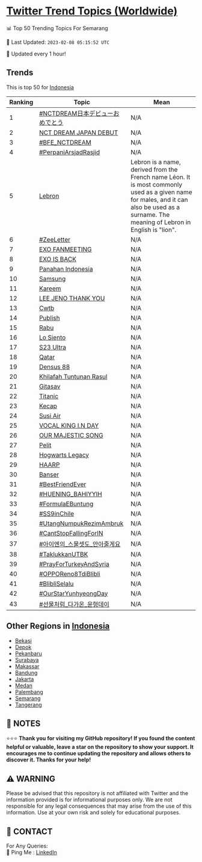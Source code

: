 [Twitter Trend Topics (Worldwide)](https://github.com/ErcinDedeoglu/Twitter-Trend-Topics)
==========


📊 Top 50 Trending Topics For Semarang

📆 Last Updated: `2023-02-08 05:15:52 UTC`

🔧 Updated every 1 hour!


## Trends

This is top 50 for [Indonesia](</Indonesia>)

| Ranking | Topic | Mean |
| ------- | ------------ | ------------ |
| 1 | [#NCTDREAM日本デビューおめでとう](http://twitter.com/search?q=%23NCTDREAM%e6%97%a5%e6%9c%ac%e3%83%87%e3%83%93%e3%83%a5%e3%83%bc%e3%81%8a%e3%82%81%e3%81%a7%e3%81%a8%e3%81%86) | N/A |
| 2 | [NCT DREAM JAPAN DEBUT](http://twitter.com/search?q=NCT+DREAM+JAPAN+DEBUT) | N/A |
| 3 | [#BFE_NCTDREAM](http://twitter.com/search?q=%23BFE_NCTDREAM) | N/A |
| 4 | [#PerpaniArsjadRasjid](http://twitter.com/search?q=%23PerpaniArsjadRasjid) | N/A |
| 5 | [Lebron](http://twitter.com/search?q=Lebron) | Lebron is a name, derived from the French name Léon. It is most commonly used as a given name for males, and it can also be used as a surname. The meaning of Lebron in English is "lion". |
| 6 | [#ZeeLetter](http://twitter.com/search?q=%23ZeeLetter) | N/A |
| 7 | [EXO FANMEETING](http://twitter.com/search?q=EXO+FANMEETING) | N/A |
| 8 | [EXO IS BACK](http://twitter.com/search?q=EXO+IS+BACK) | N/A |
| 9 | [Panahan Indonesia](http://twitter.com/search?q=Panahan+Indonesia) | N/A |
| 10 | [Samsung](http://twitter.com/search?q=Samsung) | N/A |
| 11 | [Kareem](http://twitter.com/search?q=Kareem) | N/A |
| 12 | [LEE JENO THANK YOU](http://twitter.com/search?q=LEE+JENO+THANK+YOU) | N/A |
| 13 | [Cwtb](http://twitter.com/search?q=Cwtb) | N/A |
| 14 | [Publish](http://twitter.com/search?q=Publish) | N/A |
| 15 | [Rabu](http://twitter.com/search?q=Rabu) | N/A |
| 16 | [Lo Siento](http://twitter.com/search?q=Lo+Siento) | N/A |
| 17 | [S23 Ultra](http://twitter.com/search?q=S23+Ultra) | N/A |
| 18 | [Qatar](http://twitter.com/search?q=Qatar) | N/A |
| 19 | [Densus 88](http://twitter.com/search?q=Densus+88) | N/A |
| 20 | [Khilafah Tuntunan Rasul](http://twitter.com/search?q=Khilafah+Tuntunan+Rasul) | N/A |
| 21 | [Gitasav](http://twitter.com/search?q=Gitasav) | N/A |
| 22 | [Titanic](http://twitter.com/search?q=Titanic) | N/A |
| 23 | [Kecap](http://twitter.com/search?q=Kecap) | N/A |
| 24 | [Susi Air](http://twitter.com/search?q=Susi+Air) | N/A |
| 25 | [VOCAL KING I.N DAY](http://twitter.com/search?q=VOCAL+KING+I.N+DAY) | N/A |
| 26 | [OUR MAJESTIC SONG](http://twitter.com/search?q=OUR+MAJESTIC+SONG) | N/A |
| 27 | [Pelit](http://twitter.com/search?q=Pelit) | N/A |
| 28 | [Hogwarts Legacy](http://twitter.com/search?q=Hogwarts+Legacy) | N/A |
| 29 | [HAARP](http://twitter.com/search?q=HAARP) | N/A |
| 30 | [Banser](http://twitter.com/search?q=Banser) | N/A |
| 31 | [#BestFriendEver](http://twitter.com/search?q=%23BestFriendEver) | N/A |
| 32 | [#HUENING_BAHIYYIH](http://twitter.com/search?q=%23HUENING_BAHIYYIH) | N/A |
| 33 | [#FormulaEBuntung](http://twitter.com/search?q=%23FormulaEBuntung) | N/A |
| 34 | [#SS9inChile](http://twitter.com/search?q=%23SS9inChile) | N/A |
| 35 | [#UtangNumpukRezimAmbruk](http://twitter.com/search?q=%23UtangNumpukRezimAmbruk) | N/A |
| 36 | [#CantStopFallingForIN](http://twitter.com/search?q=%23CantStopFallingForIN) | N/A |
| 37 | [#아이엔의_스물셋도_안아줄게요](http://twitter.com/search?q=%23%ec%95%84%ec%9d%b4%ec%97%94%ec%9d%98_%ec%8a%a4%eb%ac%bc%ec%85%8b%eb%8f%84_%ec%95%88%ec%95%84%ec%a4%84%ea%b2%8c%ec%9a%94) | N/A |
| 38 | [#TaklukkanUTBK](http://twitter.com/search?q=%23TaklukkanUTBK) | N/A |
| 39 | [#PrayForTurkeyAndSyria](http://twitter.com/search?q=%23PrayForTurkeyAndSyria) | N/A |
| 40 | [#OPPOReno8TdiBlibli](http://twitter.com/search?q=%23OPPOReno8TdiBlibli) | N/A |
| 41 | [#BlibliSelalu](http://twitter.com/search?q=%23BlibliSelalu) | N/A |
| 42 | [#OurStarYunhyeongDay](http://twitter.com/search?q=%23OurStarYunhyeongDay) | N/A |
| 43 | [#선물처럼_다가온_윤형데이](http://twitter.com/search?q=%23%ec%84%a0%eb%ac%bc%ec%b2%98%eb%9f%bc_%eb%8b%a4%ea%b0%80%ec%98%a8_%ec%9c%a4%ed%98%95%eb%8d%b0%ec%9d%b4) | N/A |



## Other Regions in [Indonesia](</Indonesia>)

* [Bekasi](</Indonesia/Bekasi.md>)
* [Depok](</Indonesia/Depok.md>)
* [Pekanbaru](</Indonesia/Pekanbaru.md>)
* [Surabaya](</Indonesia/Surabaya.md>)
* [Makassar](</Indonesia/Makassar.md>)
* [Bandung](</Indonesia/Bandung.md>)
* [Jakarta](</Indonesia/Jakarta.md>)
* [Medan](</Indonesia/Medan.md>)
* [Palembang](</Indonesia/Palembang.md>)
* [Semarang](</Indonesia/Semarang.md>)
* [Tangerang](</Indonesia/Tangerang.md>)



## 📝 NOTES

⭐⭐⭐ **Thank you for visiting my GitHub repository! If you found the content helpful or valuable, leave a star on the repository to show your support. It encourages me to continue updating the repository and allows others to discover it. Thanks for your help!**


## ⚠️ WARNING

Please be advised that this repository is not affiliated with Twitter and the information provided is for informational purposes only. We are not responsible for any legal consequences that may arise from the use of this information. Use at your own risk and solely for educational purposes.


## 📨 CONTACT

 For Any Queries:  
            🏓 Ping Me : [LinkedIn](https://www.linkedin.com/in/ercindedeoglu/)
